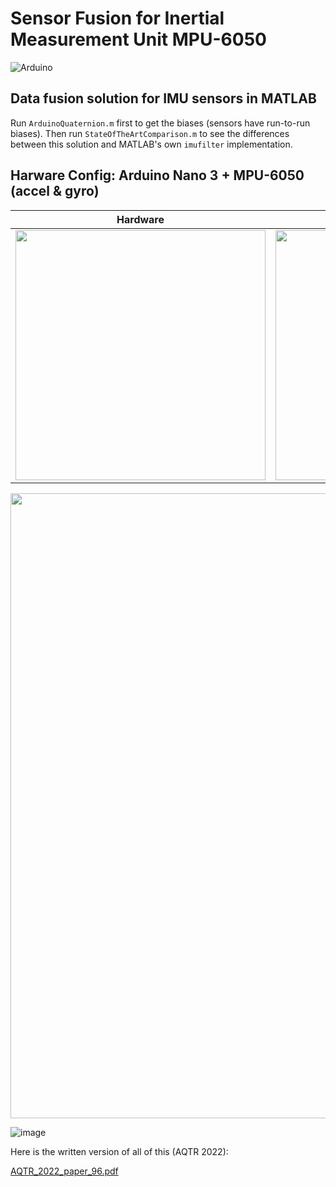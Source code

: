 # Sensor Fusion for Inertial Measurement Unit MPU-6050

![Arduino](https://img.shields.io/badge/-Arduino-00979D?style=for-the-badge&logo=Arduino&logoColor=white)

## Data fusion solution for IMU sensors in MATLAB

Run `ArduinoQuaternion.m` first to get the biases (sensors have run-to-run biases). Then run `StateOfTheArtComparison.m` to see the differences between this solution and MATLAB's own `imufilter` implementation.

##  Harware Config: Arduino Nano 3 + MPU-6050 (accel & gyro)

<p align="center">

  Hardware                   |                    Specs             
  :-------------------------:|:-------------------------:
   <img src="https://user-images.githubusercontent.com/81184255/179507012-5037c3da-6fbf-4166-a7c0-cd539bf88132.png" width="400"/> | <img src="https://user-images.githubusercontent.com/81184255/214922966-faf0d4bd-be57-43b5-9d6a-33a71f420faa.png" width="400"/>
   
</p>


<p align="center">
  <img src="https://user-images.githubusercontent.com/81184255/179507307-474d4e89-54a0-45c0-b766-2c8e626e5eac.gif" width="1000"/>
</p>

![image](https://user-images.githubusercontent.com/81184255/179507342-5f3b7f15-19e0-4187-96d0-5f9744cfb9d0.png)

Here is the written version of all of this (AQTR 2022):

[AQTR_2022_paper_96.pdf](https://github.com/AndreiMoraru123/SensorFusion/files/10094538/AQTR_2022_paper_96.pdf)
